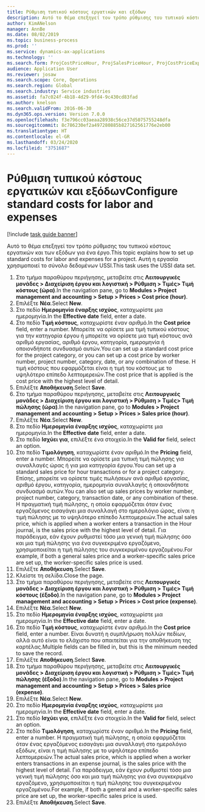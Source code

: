 ```yaml
---
title: Ρύθμιση τυπικού κόστους εργατικών και εξόδων
description: Αυτό το θέμα επεξηγεί τον τρόπο ρύθμισης του τυπικού κόστους εργατικών και των εξόδων για ένα έργο.
author: KimANelson
manager: AnnBe
ms.date: 08/02/2019
ms.topic: business-process
ms.prod: ''
ms.service: dynamics-ax-applications
ms.technology: ''
ms.search.form: ProjCostPriceHour, ProjSalesPriceHour, ProjCostPriceExpense, ProjSalesPriceCost
audience: Application User
ms.reviewer: josaw
ms.search.scope: Core, Operations
ms.search.region: Global
ms.search.industry: Service industries
ms.assetid: fa7c024f-4b18-4d29-9fd4-9c430cd83fad
ms.author: knelson
ms.search.validFrom: 2016-06-30
ms.dyn365.ops.version: Version 7.0.0
ms.openlocfilehash: f3e796cc03aeaa28938c56ce37d5075755248dfa
ms.sourcegitcommit: 8c786230ef2a497280885b827162561776e2eb00
ms.translationtype: HT
ms.contentlocale: el-GR
ms.lasthandoff: 03/24/2020
ms.locfileid: "3751687"
---
```

# <a name="configure-standard-costs-for-labor-and-expenses"></a><span data-ttu-id="17349-103">Ρύθμιση τυπικού κόστους εργατικών και εξόδων</span><span class="sxs-lookup"><span data-stu-id="17349-103">Configure standard costs for labor and expenses</span></span>

[!include [task guide banner](../../includes/task-guide-banner.md)]

<span data-ttu-id="17349-104">Αυτό το θέμα επεξηγεί τον τρόπο ρύθμισης του τυπικού κόστους εργατικών και των εξόδων για ένα έργο.</span><span class="sxs-lookup"><span data-stu-id="17349-104">This topic explains how to set up standard costs for labor and expenses for a project.</span></span> <span data-ttu-id="17349-105">Αυτή η εργασία χρησιμοποιεί το σύνολο δεδομένων USSI.</span><span class="sxs-lookup"><span data-stu-id="17349-105">This task uses the USSI data set.</span></span>

1. <span data-ttu-id="17349-106">Στο τμήμα παραθύρου περιήγησης, μεταβείτε στις **Λειτουργικές μονάδες > Διαχείριση έργου και λογιστική > Ρύθμιση > Τιμές> Τιμή κόστους (ώρα)**.</span><span class="sxs-lookup"><span data-stu-id="17349-106">In the navigation pane, go to **Modules > Project management and accounting > Setup > Prices > Cost price (hour)**.</span></span>
2. <span data-ttu-id="17349-107">Επιλέξτε **Νέα**.</span><span class="sxs-lookup"><span data-stu-id="17349-107">Select **New**.</span></span>
3. <span data-ttu-id="17349-108">Στο πεδίο **Ημερομηνία έναρξης ισχύος**, καταχωρίστε μια ημερομηνία.</span><span class="sxs-lookup"><span data-stu-id="17349-108">In the **Effective date** field, enter a date.</span></span>
4. <span data-ttu-id="17349-109">Στο πεδίο **Τιμή κόστους**, καταχωρίστε έναν αριθμό.</span><span class="sxs-lookup"><span data-stu-id="17349-109">In the **Cost price** field, enter a number.</span></span> <span data-ttu-id="17349-110">Μπορείτε να ορίσετε μια τιμή τυπικού κόστους για την κατηγορία έργου ή μπορείτε να ορίσετε μια τιμή κόστους ανά αριθμό εργασίας, αριθμό έργου, κατηγορία, ημερομηνία ή οποιονδήποτε συνδυασμό αυτών.</span><span class="sxs-lookup"><span data-stu-id="17349-110">You can set up a standard cost price for the project category, or you can set up a cost price by worker number, project number, category, date, or any combination of these.</span></span> <span data-ttu-id="17349-111">Η τιμή κόστους που εφαρμόζεται είναι η τιμή του κόστους με το υψηλότερο επίπεδο λεπτομερειών.</span><span class="sxs-lookup"><span data-stu-id="17349-111">The cost price that is applied is the cost price with the highest level of detail.</span></span>  
5. <span data-ttu-id="17349-112">Επιλέξτε **Αποθήκευση**.</span><span class="sxs-lookup"><span data-stu-id="17349-112">Select **Save**.</span></span>
6. <span data-ttu-id="17349-113">Στο τμήμα παραθύρου περιήγησης, μεταβείτε στις **Λειτουργικές μονάδες > Διαχείριση έργου και λογιστική > Ρύθμιση > Τιμές> Τιμή πώλησης (ώρα)**.</span><span class="sxs-lookup"><span data-stu-id="17349-113">In the navigation pane, go to **Modules > Project management and accounting > Setup > Prices > Sales price (hour)**.</span></span>
7. <span data-ttu-id="17349-114">Επιλέξτε **Νέα**.</span><span class="sxs-lookup"><span data-stu-id="17349-114">Select **New**.</span></span>
8. <span data-ttu-id="17349-115">Στο πεδίο **Ημερομηνία έναρξης ισχύος**, καταχωρίστε μια ημερομηνία.</span><span class="sxs-lookup"><span data-stu-id="17349-115">In the **Effective date** field, enter a date.</span></span>
9. <span data-ttu-id="17349-116">Στο πεδίο **Ισχύει για**, επιλέξτε ένα στοιχείο.</span><span class="sxs-lookup"><span data-stu-id="17349-116">In the **Valid for** field, select an option.</span></span>
10. <span data-ttu-id="17349-117">Στο πεδίο **Τιμολόγηση**, καταχωρίστε έναν αριθμό.</span><span class="sxs-lookup"><span data-stu-id="17349-117">In the **Pricing** field, enter a number.</span></span> <span data-ttu-id="17349-118">Μπορείτε να ορίσετε μια τυπική τιμή πώλησης για συναλλαγές ώρας ή για μια κατηγορία έργου.</span><span class="sxs-lookup"><span data-stu-id="17349-118">You can set up a standard sales price for hour transactions or for a project category.</span></span> <span data-ttu-id="17349-119">Επίσης, μπορείτε να ορίσετε τιμές πωλήσεων ανά αριθμό εργασίας, αριθμό έργου, κατηγορία, ημερομηνία συναλλαγής ή οποιονδήποτε συνδυασμό αυτών.</span><span class="sxs-lookup"><span data-stu-id="17349-119">You can also set up sales prices by worker number, project number, category, transaction date, or any combination of these.</span></span> <span data-ttu-id="17349-120">Η πραγματική τιμή πώλησης, η οποία εφαρμόζεται όταν ένας εργαζόμενος εισαγάγει μια συναλλαγή στο ημερολόγιο ώρας, είναι η τιμή πώλησης με το υψηλότερο επίπεδο λεπτομερειών.</span><span class="sxs-lookup"><span data-stu-id="17349-120">The actual sales price, which is applied when a worker enters a transaction in the Hour journal, is the sales price with the highest level of detail.</span></span> <span data-ttu-id="17349-121">Για παράδειγμα, εάν έχουν ρυθμιστεί τόσο μια γενική τιμή πώλησης όσο και μια τιμή πώλησης για ένα συγκεκριμένο εργαζόμενο, χρησιμοποιείται η τιμή πώλησης του συγκεκριμένου εργαζομένου.</span><span class="sxs-lookup"><span data-stu-id="17349-121">For example, if both a general sales price and a worker-specific sales price are set up, the worker-specific sales price is used.</span></span>  
11. <span data-ttu-id="17349-122">Επιλέξτε **Αποθήκευση**.</span><span class="sxs-lookup"><span data-stu-id="17349-122">Select **Save**.</span></span>
12. <span data-ttu-id="17349-123">Κλείστε τη σελίδα.</span><span class="sxs-lookup"><span data-stu-id="17349-123">Close the page.</span></span>
13. <span data-ttu-id="17349-124">Στο τμήμα παραθύρου περιήγησης, μεταβείτε στις **Λειτουργικές μονάδες > Διαχείριση έργου και λογιστική > Ρύθμιση > Τιμές> Τιμή κόστους (έξοδο)**.</span><span class="sxs-lookup"><span data-stu-id="17349-124">In the navigation pane, go to **Modules > Project management and accounting > Setup > Prices > Cost price (expense)**.</span></span>
14. <span data-ttu-id="17349-125">Επιλέξτε **Νέα**.</span><span class="sxs-lookup"><span data-stu-id="17349-125">Select **New**.</span></span>
15. <span data-ttu-id="17349-126">Στο πεδίο **Ημερομηνία έναρξης ισχύος**, καταχωρίστε μια ημερομηνία.</span><span class="sxs-lookup"><span data-stu-id="17349-126">In the **Effective date** field, enter a date.</span></span>
16. <span data-ttu-id="17349-127">Στο πεδίο **Τιμή κόστους**, καταχωρίστε έναν αριθμό.</span><span class="sxs-lookup"><span data-stu-id="17349-127">In the **Cost price** field, enter a number.</span></span> <span data-ttu-id="17349-128">Είναι δυνατή η συμπλήρωση πολλών πεδίων, αλλά αυτό είναι το ελάχιστο που απαιτείται για την αποθήκευση της καρτέλας.</span><span class="sxs-lookup"><span data-stu-id="17349-128">Multiple fields can be filled in, but this is the minimum needed to save the record.</span></span>  
17. <span data-ttu-id="17349-129">Επιλέξτε **Αποθήκευση**.</span><span class="sxs-lookup"><span data-stu-id="17349-129">Select **Save**.</span></span>
18. <span data-ttu-id="17349-130">Στο τμήμα παραθύρου περιήγησης, μεταβείτε στις **Λειτουργικές μονάδες > Διαχείριση έργου και λογιστική > Ρύθμιση > Τιμές> Τιμή πώλησης (έξοδο)**.</span><span class="sxs-lookup"><span data-stu-id="17349-130">In the navigation pane, go to **Modules > Project management and accounting > Setup > Prices > Sales price (expense)**.</span></span>
19. <span data-ttu-id="17349-131">Επιλέξτε **Νέα**.</span><span class="sxs-lookup"><span data-stu-id="17349-131">Select **New**.</span></span>
20. <span data-ttu-id="17349-132">Στο πεδίο **Ημερομηνία έναρξης ισχύος**, καταχωρίστε μια ημερομηνία.</span><span class="sxs-lookup"><span data-stu-id="17349-132">In the **Effective date** field, enter a date.</span></span>
21. <span data-ttu-id="17349-133">Στο πεδίο **Ισχύει για**, επιλέξτε ένα στοιχείο.</span><span class="sxs-lookup"><span data-stu-id="17349-133">In the **Valid for** field, select an option.</span></span>
22. <span data-ttu-id="17349-134">Στο πεδίο **Τιμολόγηση**, καταχωρίστε έναν αριθμό.</span><span class="sxs-lookup"><span data-stu-id="17349-134">In the **Pricing** field, enter a number.</span></span> <span data-ttu-id="17349-135">Η πραγματική τιμή πώλησης, η οποία εφαρμόζεται όταν ένας εργαζόμενος εισαγάγει μια συναλλαγή στο ημερολόγιο εξόδων, είναι η τιμή πώλησης με το υψηλότερο επίπεδο λεπτομερειών.</span><span class="sxs-lookup"><span data-stu-id="17349-135">The actual sales price, which is applied when a worker enters transactions in an expense journal, is the sales price with the highest level of detail.</span></span> <span data-ttu-id="17349-136">Για παράδειγμα, εάν έχουν ρυθμιστεί τόσο μια γενική τιμή πώλησης όσο και μια τιμή πώλησης για ένα συγκεκριμένο εργαζόμενο, χρησιμοποιείται η τιμή πώλησης του συγκεκριμένου εργαζομένου.</span><span class="sxs-lookup"><span data-stu-id="17349-136">For example, if both a general and a worker-specific sales price are set up, the worker-specific sales price is used.</span></span>  
23. <span data-ttu-id="17349-137">Επιλέξτε **Αποθήκευση**.</span><span class="sxs-lookup"><span data-stu-id="17349-137">Select **Save**.</span></span>

